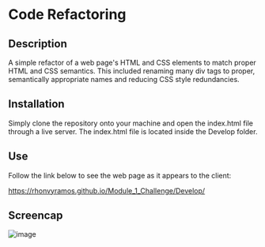 # Code Refactoring
## Description

A simple refactor of a web page's HTML and CSS elements to match proper HTML and CSS semantics. This included renaming many div tags to proper, semantically appropriate names and reducing CSS style redundancies. 

## Installation

Simply clone the repository onto your machine and open the index.html file through a live server. The index.html file is located inside the Develop folder.

## Use

Follow the link below to see the web page as it appears to the client:

https://rhonvyramos.github.io/Module_1_Challenge/Develop/

## Screencap

![image](https://github.com/rhonvyramos/Module_1_Challenge/assets/126701940/408ab3ee-c865-44e2-a95e-86b7504f14c3)

